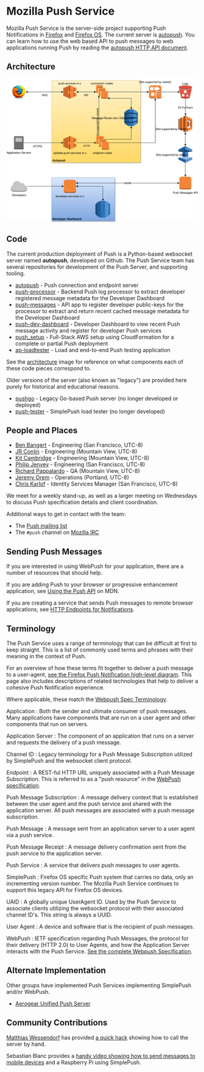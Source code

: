 # Mozilla Push Service

Mozilla Push Service is the server-side project supporting Push Notifications in
[Firefox][ffx] and [Firefox OS][fxos]. The current server is
[autopush](https://github.com/mozilla-services/autopush). You can
learn how to use the web based API to push messages to web
applications running Push by reading the [autopush HTTP API
document](https://autopush.readthedocs.io/en/latest/http.html).

## Architecture

![Push Architecture Diagram](assets/push_architecture.svg)

## Code

The current production deployment of Push is a Python-based websocket server
named **autopush**, developed on Github. The Push Service team has several
repositories for development of the Push Server, and supporting tooling.

- [autopush](https://github.com/mozilla-services/autopush) - Push connection
  and endpoint server
- [push-processor](https://github.com/mozilla-services/push-processor) -
  Backend Push log processor to extract developer registered message metadata
  for the Developer Dashboard
- [push-messages](https://github.com/mozilla-services/push-messages/) - API app
  to register developer public-keys for the processor to extract and return
  recent cached message metadata for the Developer Dashboard
- [push-dev-dashboard](https://github.com/mozilla-services/push-dev-dashboard) -
  Developer Dashboard to view recent Push message activity and register for
  developer Push services
- [push_setup](https://github.com/mozilla-services/push_setup) - Full-Stack AWS
  setup using CloudFormation for a complete or partial Push deployment
- [ap-loadtester](https://github.com/mozilla-services/ap-loadtester/) - Load and
  end-to-end Push testing application

See the [architecture](#architecture) image for reference on what components
each of these code pieces correspond to.

Older versions of the server (also known as "legacy") are provided
here purely for historical and educational reasons.

- [pushgo](https://github.com/mozilla-services/pushgo) - Legacy
  Go-based Push server (no longer developed or deployed)
- [push-tester](https://github.com/bbangert/push-tester) - SimplePush load
  tester (no longer developed)

## People and Places

* [Ben Bangert](https://github.com/bbangert) - Engineering (San Francisco, UTC-8)
* [JR Conlin](https://github.com/jrconlin) - Engineering (Mountain View, UTC-8)
* [Kit Cambridge](https://github.com/kitcambridge) - Engineering (Mountain View, UTC-8)
* [Philip Jenvey](https://github.com/pjenvey) - Engineering (San Francisco, UTC-8)
* [Richard Pappalardo](https://github.com/rpappalax) - QA (Mountain View, UTC-8)
* [Jeremy Orem](https://github.com/oremj) - Operations (Portland, UTC-8)
* [Chris Karlof](https://github.com/ckarlof) - Identity Services Manager (San Francisco, UTC-8)

We meet for a weekly stand-up, as well as a larger meeting on
Wednesdays to discuss Push specification details and client coordination.

Additional ways to get in contact with the team:

* The [Push mailing list](http://groups.google.com/a/mozilla.com/group/push/)
* The `#push` channel on [Mozilla IRC](https://wiki.mozilla.org/IRC)

## Sending Push Messages

If you are interested in using WebPush for your application, there are
a number of resources that should help.

If you are adding Push to your browser or progressive enhancement
application, see [Using the Push
API](https://developer.mozilla.org/en-US/docs/Web/API/Push_API/Using_the_Push_API)
on MDN.

If you are creating a service that sends Push messages to remote
browser applications, see [HTTP Endpoints for
Notifications](https://autopush.readthedocs.io/en/latest/http.html).

## Terminology

The Push Service uses a range of terminology that can be difficult at first to
keep straight. This is a list of commonly used terms and phrases with their
meaning in the context of Push.

For an overview of how these terms fit together to deliver a push message to a
user-agent, [see the Firefox Push Notification high-level
diagram](https://wiki.mozilla.org/Firefox/Push_Notifications#Technologies). This
page also includes descriptions of related technologies that help to deliver a
cohesive Push Notification experience.

Where applicable, these match the [Webpush Spec Terminology][wpst].

Application
: Both the sender and ultimate consumer of push messages. Many applications
  have components that are run on a user agent and other components that run on
  servers.

Application Server
: The component of an application that runs on a server and requests the
  delivery of a push message.

Channel ID
: Legacy terminology for a Push Message Subscription utilized by SimplePush and
  the websocket client protocol.

Endpoint
: A REST-ful HTTP URL uniquely associated with a Push Message Subscription. This
  is referred to as a "push resource" in the [WebPush specification][wp].

Push Message Subscription
: A message delivery context that is established between the user agent and the
  push service and shared with the application server.  All push messages are
  associated with a push message subscription.

Push Message
: A message sent from an application server to a user agent via a push service.

Push Message Receipt
: A message delivery confirmation sent from the push service to the application
  server.

Push Service
: A service that delivers push messages to user agents.

SimplePush
: Firefox OS specific Push system that carries no data, only an incrementing
  version number. The Mozilla Push Service continues to support this legacy API
  for Firefox OS devices.

UAID
: A globally unique UserAgent ID. Used by the Push Service to associate clients
  utilizing the websocket protocol with their associated channel ID's. This
  string is always a UUID.

User Agent
: A device and software that is the recipient of push messages.

WebPush
: IETF specification regarding Push Messages, the protocol for their delivery
  (HTTP 2.0) to User Agents, and how the Application Server interacts with the
  Push Service. [See the complete Webpush Specification][wp].

## Alternate Implementation

Other groups have implemented Push Services implementing SimplePush and/or
WebPush.

- [Aerogear Unified Push Server](
https://github.com/aerogear/aerogear-unifiedpush-server)

## Community Contributions

[Matthias Wessendorf](https://gist.github.com/matzew) has provided [a quick
hack](https://gist.github.com/matzew/cbda360d72eaaef75971) showing how to call
the server by hand.

Sebastian Blanc provides a [handy video showing how to send messages to mobile
devices](https://www.youtube.com/watch?v=PpPNSu2ENUA) and a Raspberry Pi using SimplePush.

[wpst]: https://tools.ietf.org/html/draft-ietf-webpush-protocol-01#section-1.1
[wp]: https://webpush-wg.github.io/webpush-protocol/
[fxos]: https://www.mozilla.org/en-US/firefox/os/
[ffx]: https://www.mozilla.org/en-US/firefox/
